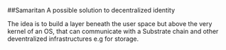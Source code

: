 ##Samaritan
A possible solution to decentralized identity

The idea is to build a layer beneath the user space but above the very kernel of an OS, that can communicate with a Substrate chain and other deventralized infrastructures e.g for storage.

